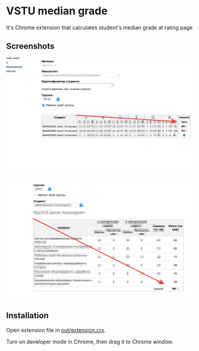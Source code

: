 # VSTU median grade 

It's Chrome extension that calculates student's median grade at rating page

## Screenshots

![screen-1](./assets/screen-1.jpg)

![screen-2](./assets/screen-2.jpg)

## Installation

Open extension file in  [out/extension.crx](./out/extension.crx).

Turn on developer mode in Chrome, then drag it to Chrome window.